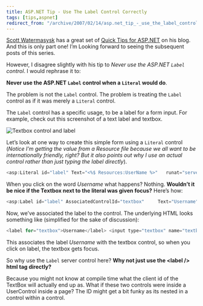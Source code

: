 ```yaml
---
title: ASP.NET Tip - Use The Label Control Correctly
tags: [tips,aspnet]
redirect_from: "/archive/2007/02/14/asp.net_tip_-_use_the_label_control_correctly.aspx/"
---
```


[Scott Watermasysk](http://scottwater.com/ "Scott Watermasysk") has a
great set of [Quick Tips for
ASP.NET](http://feeds.scottwater.com/~r/scottwater/~3/91219373/ "Quick Tips For ASP.NET Part 1")
on his blog. And this is only part one! I’m Looking forward to seeing
the subsequent posts of this series.

However, I disagree slightly with his tip to *Never use the ASP.NET
`Label` control*. I would rephrase it to:

**Never use the ASP.NET `Label` control when a `Literal` would do**.

The problem is not the `Label` control. The problem is treating the
`Label` control as if it was merely a `Literal` control.

The `Label` control has a specific usage, to be a label for a form
input. For example, check out this screenshot of a text label and
textbox.

![Textbox control and
label](https://haacked.com/assets/images/haacked_com/WindowsLiveWriter/UseTheLabelControlCorrectly_B044/TextBoxAndLabel_thumb2.png)

Let’s look at one way to create this simple form using a `Literal`
control (*Notice I’m getting the value from a Resource file because we
all want to be internationally friendly, right? But it also points out
why I use an actual control rather than just typing the label
directly*).

```csharp
<asp:Literal id="label" Text="<%$ Resources:UserName %>"   runat="server" /> <asp:TextBox id="textbox" runat="server"/>
```

When you click on the word *Username* what happens? Nothing. **Wouldn’t
it be nice if the Textbox next to the literal was given focus?** Here’s
how:

```csharp
<asp:Label id="label" AssociatedControlId="textbox"     Text="Username" runat="server" /> <asp:TextBox id="textbox" runat="server" />
```

Now, we’ve associated the label to the control. The underlying HTML
looks something like (simplified for the sake of discussion):

```csharp
<label for="textbox">Username</label> <input type="textbox" name="textbox" value="" />
```

This associates the label *Username* with the textbox control, so when
you click on label, the textbox gets focus.

So why use the `Label` server control here? **Why not just use the
\<label /\> html tag directly?**

Because you might not know at compile time what the client id of the
TextBox will actually end up as. What if these two controls were inside
a UserControl inside a page? The ID might get a bit funky as its nested
in a control within a control.

